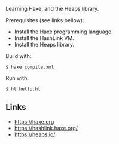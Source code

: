 Learning Haxe, and the Heaps library.

Prerequisites (see links bellow):

- Install the Haxe programming language.
- Install the HashLink VM.
- Install the Heaps library.

Build with:

```shell
$ haxe compile.xml
```

Run with:

```shell
$ hl hello.hl
```

## Links

- <https://haxe.org>
- <https://hashlink.haxe.org/>
- <https://heaps.io/>
